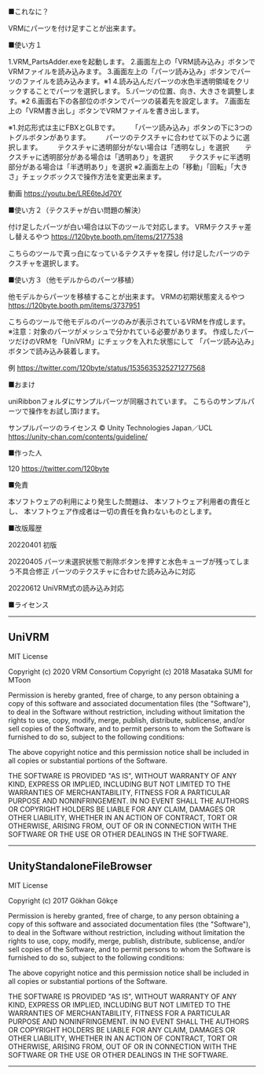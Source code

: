 ■これなに？

VRMにパーツを付け足すことが出来ます。

■使い方１

1.VRM_PartsAdder.exeを起動します。
2.画面左上の「VRM読み込み」ボタンでVRMファイルを読み込みます。
3.画面左上の「パーツ読み込み」ボタンでパーツのファイルを読み込みます。※1
4.読み込んだパーツの水色半透明領域をクリックすることでパーツを選択します。
5.パーツの位置、向き、大きさを調整します。※2
6.画面右下の各部位のボタンでパーツの装着先を設定します。
7.画面左上の「VRM書き出し」ボタンでVRMファイルを書き出します。

※1.対応形式は主にFBXとGLBです。
　　「パーツ読み込み」ボタンの下に3つのトグルボタンがあります。
　　パーツのテクスチャに合わせて以下のように選択します。
　　テクスチャに透明部分がない場合は「透明なし」を選択
　　テクスチャに透明部分がある場合は「透明あり」を選択
　　テクスチャに半透明部分がある場合は「半透明あり」を選択
※2.画面左上の「移動」「回転」「大きさ」チェックボックスで操作方法を変更出来ます。

動画
https://youtu.be/LRE6teJd70Y

■使い方２（テクスチャが白い問題の解決）

付け足したパーツが白い場合は以下のツールで対応します。
VRMテクスチャ差し替えるやつ
https://120byte.booth.pm/items/2177538

こちらのツールで真っ白になっているテクスチャを探し
付け足したパーツのテクスチャを選択します。

■使い方３（他モデルからのパーツ移植）

他モデルからパーツを移植することが出来ます。
VRMの初期状態変えるやつ
https://120byte.booth.pm/items/3737951

こちらのツールで他モデルのパーツのみが表示されているVRMを作成します。
※注意：対象のパーツがメッシュで分かれている必要があります。
作成したパーツだけのVRMを「UniVRM」にチェックを入れた状態にして
「パーツ読み込み」ボタンで読み込み装着します。

例
https://twitter.com/120byte/status/1535635325271277568

■おまけ

uniRibbonフォルダにサンプルパーツが同梱されています。
こちらのサンプルパーツで操作をお試し頂けます。

サンプルパーツのライセンス
© Unity Technologies Japan／UCL
https://unity-chan.com/contents/guideline/

■作った人

120
https://twitter.com/120byte

■免責

本ソフトウェアの利用により発生した問題は、
本ソフトウェア利用者の責任とし、
本ソフトウェア作成者は一切の責任を負わないものとします。

■改版履歴

20220401
初版

20220405
パーツ未選択状態で削除ボタンを押すと水色キューブが残ってしまう不具合修正
パーツのテクスチャに合わせた読み込みに対応

20220612
UniVRM式の読み込み対応

■ライセンス

---------------------------------------------------------------------------------------------------
UniVRM
---------------------------------------------------------------------------------------------------

MIT License

Copyright (c) 2020 VRM Consortium
Copyright (c) 2018 Masataka SUMI for MToon

Permission is hereby granted, free of charge, to any person obtaining a copy
of this software and associated documentation files (the "Software"), to deal
in the Software without restriction, including without limitation the rights
to use, copy, modify, merge, publish, distribute, sublicense, and/or sell
copies of the Software, and to permit persons to whom the Software is
furnished to do so, subject to the following conditions:

The above copyright notice and this permission notice shall be included in all
copies or substantial portions of the Software.

THE SOFTWARE IS PROVIDED "AS IS", WITHOUT WARRANTY OF ANY KIND, EXPRESS OR
IMPLIED, INCLUDING BUT NOT LIMITED TO THE WARRANTIES OF MERCHANTABILITY,
FITNESS FOR A PARTICULAR PURPOSE AND NONINFRINGEMENT. IN NO EVENT SHALL THE
AUTHORS OR COPYRIGHT HOLDERS BE LIABLE FOR ANY CLAIM, DAMAGES OR OTHER
LIABILITY, WHETHER IN AN ACTION OF CONTRACT, TORT OR OTHERWISE, ARISING FROM,
OUT OF OR IN CONNECTION WITH THE SOFTWARE OR THE USE OR OTHER DEALINGS IN THE
SOFTWARE.

---------------------------------------------------------------------------------------------------
UnityStandaloneFileBrowser
---------------------------------------------------------------------------------------------------

MIT License

Copyright (c) 2017 Gökhan Gökçe

Permission is hereby granted, free of charge, to any person obtaining a copy
of this software and associated documentation files (the "Software"), to deal
in the Software without restriction, including without limitation the rights
to use, copy, modify, merge, publish, distribute, sublicense, and/or sell
copies of the Software, and to permit persons to whom the Software is
furnished to do so, subject to the following conditions:

The above copyright notice and this permission notice shall be included in all
copies or substantial portions of the Software.

THE SOFTWARE IS PROVIDED "AS IS", WITHOUT WARRANTY OF ANY KIND, EXPRESS OR
IMPLIED, INCLUDING BUT NOT LIMITED TO THE WARRANTIES OF MERCHANTABILITY,
FITNESS FOR A PARTICULAR PURPOSE AND NONINFRINGEMENT. IN NO EVENT SHALL THE
AUTHORS OR COPYRIGHT HOLDERS BE LIABLE FOR ANY CLAIM, DAMAGES OR OTHER
LIABILITY, WHETHER IN AN ACTION OF CONTRACT, TORT OR OTHERWISE, ARISING FROM,
OUT OF OR IN CONNECTION WITH THE SOFTWARE OR THE USE OR OTHER DEALINGS IN THE
SOFTWARE.

---------------------------------------------------------------------------------------------------
